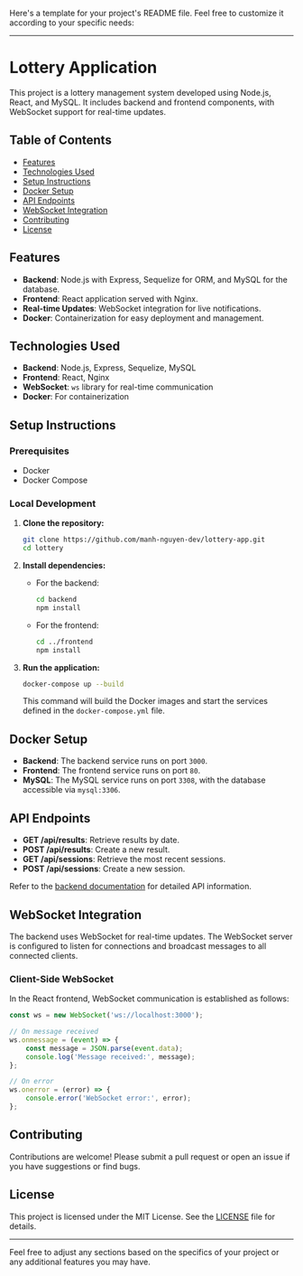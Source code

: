 Here's a template for your project's README file. Feel free to customize it according to your specific needs:

---

# Lottery Application

This project is a lottery management system developed using Node.js, React, and MySQL. It includes backend and frontend components, with WebSocket support for real-time updates.

## Table of Contents

- [Features](#features)
- [Technologies Used](#technologies-used)
- [Setup Instructions](#setup-instructions)
- [Docker Setup](#docker-setup)
- [API Endpoints](#api-endpoints)
- [WebSocket Integration](#websocket-integration)
- [Contributing](#contributing)
- [License](#license)

## Features

- **Backend**: Node.js with Express, Sequelize for ORM, and MySQL for the database.
- **Frontend**: React application served with Nginx.
- **Real-time Updates**: WebSocket integration for live notifications.
- **Docker**: Containerization for easy deployment and management.

## Technologies Used

- **Backend**: Node.js, Express, Sequelize, MySQL
- **Frontend**: React, Nginx
- **WebSocket**: `ws` library for real-time communication
- **Docker**: For containerization

## Setup Instructions

### Prerequisites

- Docker
- Docker Compose

### Local Development

1. **Clone the repository:**

    ```bash
    git clone https://github.com/manh-nguyen-dev/lottery-app.git
    cd lottery
    ```

2. **Install dependencies:**

    - For the backend:

        ```bash
        cd backend
        npm install
        ```

    - For the frontend:

        ```bash
        cd ../frontend
        npm install
        ```

3. **Run the application:**

    ```bash
    docker-compose up --build
    ```

    This command will build the Docker images and start the services defined in the `docker-compose.yml` file.

## Docker Setup

- **Backend**: The backend service runs on port `3000`.
- **Frontend**: The frontend service runs on port `80`.
- **MySQL**: The MySQL service runs on port `3308`, with the database accessible via `mysql:3306`.

## API Endpoints

- **GET /api/results**: Retrieve results by date.
- **POST /api/results**: Create a new result.
- **GET /api/sessions**: Retrieve the most recent sessions.
- **POST /api/sessions**: Create a new session.

Refer to the [backend documentation](./backend/README.md) for detailed API information.

## WebSocket Integration

The backend uses WebSocket for real-time updates. The WebSocket server is configured to listen for connections and broadcast messages to all connected clients.

### Client-Side WebSocket

In the React frontend, WebSocket communication is established as follows:

```javascript
const ws = new WebSocket('ws://localhost:3000');

// On message received
ws.onmessage = (event) => {
    const message = JSON.parse(event.data);
    console.log('Message received:', message);
};

// On error
ws.onerror = (error) => {
    console.error('WebSocket error:', error);
};
```

## Contributing

Contributions are welcome! Please submit a pull request or open an issue if you have suggestions or find bugs.

## License

This project is licensed under the MIT License. See the [LICENSE](LICENSE) file for details.

---

Feel free to adjust any sections based on the specifics of your project or any additional features you may have.